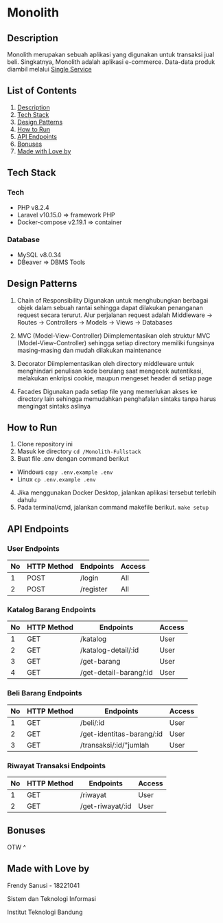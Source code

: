 # Monolith


## Description
Monolith merupakan sebuah aplikasi yang digunakan untuk transaksi jual beli. Singkatnya, Monolith adalah aplikasi e-commerce. Data-data produk diambil melalui [Single Service](https://github.com/frendysanusi05/SingleService-Backend)


## List of Contents
1. [Description](#description)
2. [Tech Stack](#tech-stack)
3. [Design Patterns](#design-patterns)
4. [How to Run](#how-to-run)
5. [API Endpoints](#api-endpoints)
6. [Bonuses](#bonuses)
7. [Made with Love by](#made-with-love-by)


## Tech Stack
### Tech
* PHP v8.2.4
* Laravel v10.15.0          => framework PHP
* Docker-compose v2.19.1    => container

### Database
* MySQL v8.0.34
* DBeaver        => DBMS Tools


## Design Patterns
1. Chain of Responsibility
Digunakan untuk menghubungkan berbagai objek dalam sebuah rantai sehingga dapat dilakukan penanganan request secara terurut. Alur perjalanan request adalah Middleware -> Routes -> Controllers -> Models -> Views -> Databases

2. MVC (Model-View-Controller)
Diimplementasikan oleh struktur MVC (Model-View-Controller) sehingga setiap directory memiliki fungsinya masing-masing dan mudah dilakukan maintenance

3. Decorator
Diimplementasikan oleh directory middleware untuk menghindari penulisan kode berulang saat mengecek autentikasi, melakukan enkripsi cookie, maupun mengeset header di setiap page

4. Facades
Digunakan pada setiap file yang memerlukan akses ke directory lain sehingga memudahkan penghafalan sintaks tanpa harus mengingat sintaks aslinya


## How to Run
1. Clone repository ini
2. Masuk ke directory 
``` cd /Monolith-Fullstack ```
3. Buat file .env dengan command berikut
* Windows
``` copy .env.example .env ```
* Linux
``` cp .env.example .env ```
4. Jika menggunakan Docker Desktop, jalankan aplikasi tersebut terlebih dahulu
5. Pada terminal/cmd, jalankan command makefile berikut.
``` make setup ```


## API Endpoints
### User Endpoints
| No | HTTP Method  | Endpoints                  | Access    |
| -- | ------------ | -------------------------- | --------- |
| 1  | POST         | /login                     | All       |
| 2  | POST         | /register                  | All       |

### Katalog Barang Endpoints
| No | HTTP Method  | Endpoints                  | Access    |
| -- | ------------ | -------------------------- | --------- |
| 1  | GET          | /katalog                   | User      |
| 2  | GET          | /katalog-detail/:id        | User      |
| 3  | GET          | /get-barang                | User      |
| 4  | GET          | /get-detail-barang/:id     | User      |

### Beli Barang Endpoints
| No | HTTP Method  | Endpoints                  | Access    |
| -- | ------------ | -------------------------- | --------- |
| 1  | GET          | /beli/:id                  | User      |
| 2  | GET          | /get-identitas-barang/:id  | User      |
| 3  | GET          | /transaksi/:id/"jumlah     | User      |

### Riwayat Transaksi Endpoints
| No | HTTP Method  | Endpoints                  | Access    |
| -- | ------------ | -------------------------- | --------- |
| 1  | GET          | /riwayat                   | User      |
| 2  | GET          | /get-riwayat/:id           | User      |


## Bonuses
OTW ^


## Made with Love by
Frendy Sanusi - 18221041

Sistem dan Teknologi Informasi

Institut Teknologi Bandung
